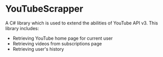 # YouTubeScrapper
A C# library which is used to extend the abilities of YouTube API v3. This library includes:
- Retrieving YouTube home page for current user
- Retrieving videos from subscriptions page
- Retrieving user's history
